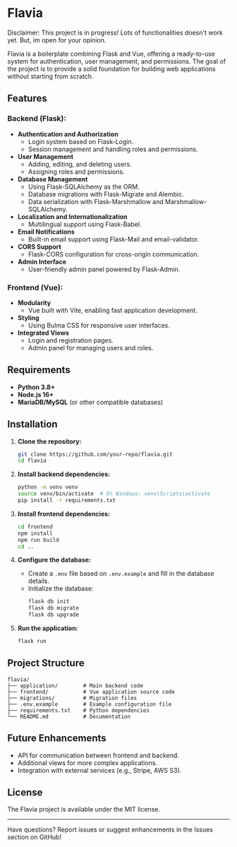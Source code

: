 # Flavia

Disclaimer: This project is in progress! Lots of functionalities doesn't work yet. But, im open for your opinion.

Flavia is a boilerplate combining Flask and Vue, offering a ready-to-use system for authentication, user management, and permissions. The goal of the project is to provide a solid foundation for building web applications without starting from scratch.

## Features

### Backend (Flask):
- **Authentication and Authorization**
  - Login system based on Flask-Login.
  - Session management and handling roles and permissions.
- **User Management**
  - Adding, editing, and deleting users.
  - Assigning roles and permissions.
- **Database Management**
  - Using Flask-SQLAlchemy as the ORM.
  - Database migrations with Flask-Migrate and Alembic.
  - Data serialization with Flask-Marshmallow and Marshmallow-SQLAlchemy.
- **Localization and Internationalization**
  - Multilingual support using Flask-Babel.
- **Email Notifications**
  - Built-in email support using Flask-Mail and email-validator.
- **CORS Support**
  - Flask-CORS configuration for cross-origin communication.
- **Admin Interface**
  - User-friendly admin panel powered by Flask-Admin.

### Frontend (Vue):
- **Modularity**
  - Vue built with Vite, enabling fast application development.
- **Styling**
  - Using Bulma CSS for responsive user interfaces.
- **Integrated Views**
  - Login and registration pages.
  - Admin panel for managing users and roles.

## Requirements

- **Python 3.8+**
- **Node.js 16+**
- **MariaDB/MySQL** (or other compatible databases)

## Installation

1. **Clone the repository:**
   ```bash
   git clone https://github.com/your-repo/flavia.git
   cd flavia
   ```

2. **Install backend dependencies:**
   ```bash
   python -m venv venv
   source venv/bin/activate  # On Windows: venv\Scripts\activate
   pip install -r requirements.txt
   ```

3. **Install frontend dependencies:**
   ```bash
   cd frontend
   npm install
   npm run build
   cd ..
   ```

4. **Configure the database:**
   - Create a `.env` file based on `.env.example` and fill in the database details.
   - Initialize the database:
     ```bash
     flask db init
     flask db migrate
     flask db upgrade
     ```

5. **Run the application:**
   ```bash
   flask run
   ```

## Project Structure

```
flavia/
├── application/        # Main backend code
├── frontend/           # Vue application source code
├── migrations/         # Migration files
├── .env.example        # Example configuration file
├── requirements.txt    # Python dependencies
└── README.md           # Documentation
```

## Future Enhancements
- API for communication between frontend and backend.
- Additional views for more complex applications.
- Integration with external services (e.g., Stripe, AWS S3).

## License
The Flavia project is available under the MIT license.

---

Have questions? Report issues or suggest enhancements in the Issues section on GitHub!
